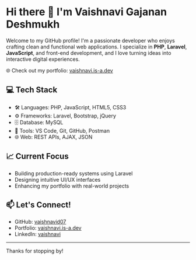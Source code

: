 # Hi there 👋 I'm Vaishnavi Gajanan Deshmukh

Welcome to my GitHub profile! I'm a passionate developer who enjoys crafting clean and functional web applications. I specialize in **PHP**, **Laravel**, **JavaScript**, and front-end development, and I love turning ideas into interactive digital experiences.

🌐 Check out my portfolio: [vaishnavi.is-a.dev](https://vaishnavi.is-a.dev)

## 💻 Tech Stack
- 🛠️ Languages: PHP, JavaScript, HTML5, CSS3
- ⚙️ Frameworks: Laravel, Bootstrap, jQuery
- 🗄️ Database: MySQL
- 🧰 Tools: VS Code, Git, GitHub, Postman
- 🌐 Web: REST APIs, AJAX, JSON

## 📈 Current Focus
- Building production-ready systems using Laravel
- Designing intuitive UI/UX interfaces
- Enhancing my portfolio with real-world projects

## 📫 Let's Connect!
- GitHub: [vaishnavid07](https://github.com/vaishnavid07)
- Portfolio: [vaishnavi.is-a.dev](https://vaishnavi.is-a.dev)
- LinkedIn: [vaishnavi]([https://vaishnavi.is-a.dev](https://www.linkedin.com/in/vaishnavi-deshmukh-352881212/))

---


Thanks for stopping by!
